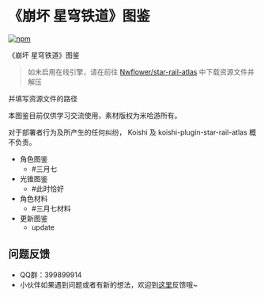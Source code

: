 # 《崩坏 星穹铁道》图鉴

[![npm](https://img.shields.io/npm/v/koishi-plugin-starrail-atlas?style=flat-square)](https://www.npmjs.com/package/koishi-plugin-starrail-atlas)

《崩坏 星穹铁道》图鉴


> 如未启用在线引擎，请在前往 [Nwflower/star-rail-atlas](https://gitee.com/Nwflower/star-rail-atlas/tree/master/role) 中下载资源文件并解压

并填写资源文件的路径

本图鉴目前仅供学习交流使用，素材版权为米哈游所有。

对于部署者行为及所产生的任何纠纷， Koishi 及 koishi-plugin-star-rail-atlas 概不负责。
- 角色图鉴
    - #三月七
- 光锥图鉴
    - #此时恰好
- 角色材料
    - #三月七材料
- 更新图鉴
    - update
## 问题反馈
* QQ群：399899914
* 小伙伴如果遇到问题或者有新的想法，欢迎到[这里](https://github.com/initialencounter/mykoishi/issues)反馈哦~